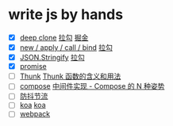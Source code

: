 # write js by hands
- [X] [deep clone](/deepClone/) [拉勾](https://kaiwu.lagou.com/course/courseInfo.htm?courseId=601#/detail/pc?id=6175) [掘金](https://juejin.cn/post/6844903929705136141)
- [x] [new / apply / call / bind](/new/) [拉勾](https://kaiwu.lagou.com/course/courseInfo.htm?courseId=601#/detail/pc?id=6177)
- [x] [JSON.Stringify](/stringify/) [拉勾](https://kaiwu.lagou.com/course/courseInfo.htm?courseId=601#/detail/pc?id=6179)
- [x] [promise](/promise/)
- [ ] [Thunk](/thunk/) [Thunk 函数的含义和用法](https://www.ruanyifeng.com/blog/2015/05/thunk.html)
- [ ] [compose](/compose/) [中间件实现 - Compose 的 N 种姿势](https://juejin.cn/post/6893338774088974343)
- [ ] [防抖节流](//)
- [ ] [koa](/koa/) [koa](https://coding.imooc.com/learn/list/320.html)
- [ ] [webpack](/webpack/)